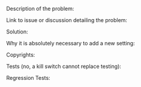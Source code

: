 Description of the problem:  
  
Link to issue or discussion detailing the problem:  
  
  
Solution:  
  
  
Why it is absolutely necessary to add a new setting:  

  
Copyrights:  

  
Tests (no, a kill switch cannot replace testing):  

  
Regression Tests:  

  

